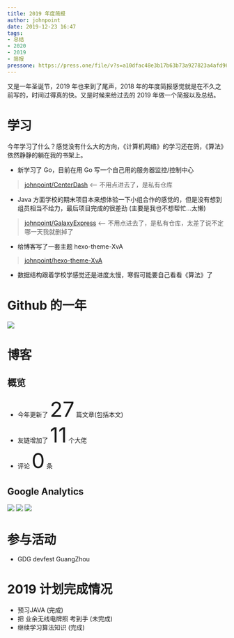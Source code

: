 ```yaml
---
title: 2019 年度简报
author: johnpoint
date: 2019-12-23 16:47
tags:
- 总结
- 2020
- 2019
- 简报
pressone: https://press.one/file/v?s=a10dfac48e3b17b63b73a927823a4afd965f3250d373516a5f88d931fab7a100314da1f54ca90e26f2f152b5f8a94002cefc9667c7bdbb070c69e393dee11f1600&h=8a683092c7453c5666cef4788cdd20dad002617734b689fec20cec7b4ab947aa&a=79a3a060a7faa9dfc9b8b4e0a59bf3ebac305f78&f=P1&v=3
---
```


又是一年圣诞节，2019 年也来到了尾声，2018 年的年度简报感觉就是在不久之前写的，时间过得真的快。又是时候来给过去的 2019 年做一个简报以及总结。

# 学习

今年学习了什么？感觉没有什么大的方向，《计算机网络》的学习还在鸽，《算法》依然静静的躺在我的书架上。

- 新学习了 Go，目前在用 Go 写一个自己用的服务器监控/控制中心 
>[johnpoint/CenterDash](https://github.com/johnpoint/CenterDash) <-- 不用点进去了，是私有仓库

- Java 方面学校的期末项目本来想体验一下小组合作的感觉的，但是没有想到组员相当不给力，最后项目完成的很差劲 (主要是我也不想帮忙...太懒) 
>[johnpoint/GalaxyExpress](https://github.com/johnpoint/GalaxyExpress) <-- 不用点进去了，是私有仓库，太差了说不定哪一天我就删掉了

- 给博客写了一套主题 hexo-theme-XvA
>[johnpoint/hexo-theme-XvA](https://github.com/johnpoint/hexo-theme-XvA)

- 数据结构跟着学校学感觉还是进度太慢，寒假可能要自己看看《算法》了

# Github 的一年

![](https://cdn.lvcshu.info/img/20191223001.png)

# 博客

## 概览

- 今年更新了 <font size="10">27</font> 篇文章(包括本文)
- 友链增加了 <font size="10">11</font> 个大佬
- 评论 <font size="10">0</font> 条

## Google Analytics

![](https://cdn.lvcshu.info/img/20191223002.png)
![](https://cdn.lvcshu.info/img/20191223003.png)
![](https://cdn.lvcshu.info/img/20191223004.png)

# 参与活动

- GDG devfest GuangZhou

# 2019 计划完成情况

- 预习JAVA (完成)
- 把 业余无线电牌照 考到手 (未完成)
- 继续学习算法知识 (完成)